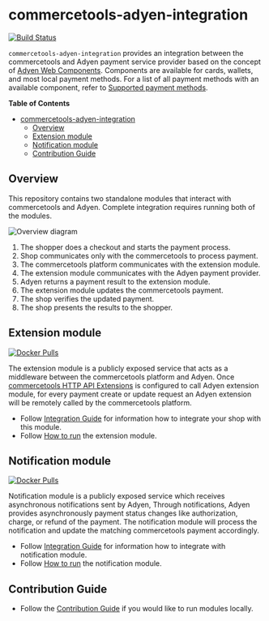 # commercetools-adyen-integration
[![Build Status](https://travis-ci.com/commercetools/commercetools-adyen-integration.svg?branch=master)](https://travis-ci.com/commercetools/commercetools-adyen-integration)

`commercetools-adyen-integration` provides an integration between the commercetools and Adyen payment service provider based on the concept of [Adyen Web Components](https://docs.adyen.com/checkout/components-web).
Components are available for cards, wallets, and most local payment methods. For a list of all payment methods with an available component, refer to [Supported payment methods](https://docs.adyen.com/checkout/supported-payment-methods).

<!-- START doctoc generated TOC please keep comment here to allow auto update -->
<!-- DON'T EDIT THIS SECTION, INSTEAD RE-RUN doctoc TO UPDATE -->
**Table of Contents**  
<!-- *generated with [DocToc](https://github.com/thlorenz/doctoc)* -->

- [commercetools-adyen-integration](#commercetools-adyen-integration)
  - [Overview](#overview)
  - [Extension module](#extension-module)
  - [Notification module](#notification-module)
  - [Contribution Guide](#contribution-guide)

<!-- END doctoc generated TOC please keep comment here to allow auto update -->

## Overview
This repository contains two standalone modules that interact with commercetools and Adyen.
Complete integration requires running both of the modules.

![Overview diagram](https://user-images.githubusercontent.com/3469524/86220256-9f8ab900-bb83-11ea-963a-243e9992283f.jpg)
1. The shopper does a checkout and starts the payment process.
2. Shop communicates only with the commercetools to process payment.
3. The commercetools platform communicates with the extension module.
4. The extension module communicates with the Adyen payment provider.
5. Adyen returns a payment result to the extension module.
6. The extension module updates the commercetools payment.
7. The shop verifies the updated payment.
8. The shop presents the results to the shopper.

## Extension module 

[![Docker Pulls](https://img.shields.io/docker/pulls/commercetools/commercetools-adyen-integration-extension)](https://hub.docker.com/r/commercetools/commercetools-adyen-integration-extension)

The extension module is a publicly exposed service that acts as a middleware between the commercetools platform and Adyen. 
Once [commercetools HTTP API Extensions](https://docs.commercetools.com/http-api-projects-api-extensions) is configured to call Adyen extension module, for every payment create or update request an Adyen extension will be remotely called by the commercetools platform.

- Follow [Integration Guide](./extension/docs/WebComponentsIntegrationGuide.md) for information how to integrate your shop with this module.
- Follow [How to run](extension/docs/HowToRun.md) the extension module.

## Notification module 

[![Docker Pulls](https://img.shields.io/docker/pulls/commercetools/commercetools-adyen-integration-notification)](https://hub.docker.com/r/commercetools/commercetools-adyen-integration-notification)

Notification module is a publicly exposed service which receives asynchronous notifications sent by Adyen, 
Through notifications, Adyen provides asynchronously payment status changes like authorization, charge, or refund of the payment.
The notification module will process the notification and update the matching commercetools payment accordingly.

- Follow [Integration Guide](./notification/docs/IntegrationGuide.md) for information how to integrate with notification module.
- Follow [How to run](notification/docs/HowToRun.md) the notification module.

## Contribution Guide

- Follow the [Contribution Guide](docs/ContributionGuide.md) if you would like to run modules locally.
